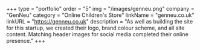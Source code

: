 +++
type = "portfolio"
order = "5"
img = "/images/genneu.png"
company = "GenNeu"
category = "Online Children's Store"
linkName = "genneu.co.uk"
linkURL = "https://genneu.co.uk"
description = "As well as building the site for this startup, we created their logo, brand colour scheme, and all site content. Matching header images for social media completed their online presence."
+++
